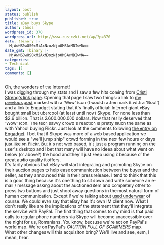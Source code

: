```yaml
---
layout: post
status: publish
published: true
title: eBay buys Skype
author: János
wordpress_id: 370
wordpress_url: http://www.rusiczki.net/wp/?p=370
date: !binary |-
  MjAwNS0wOS0xMiAxNzozNjo0MSArMDIwMA==
date_gmt: !binary |-
  MjAwNS0wOS0xMiAxNDozNjo0MSArMDIwMA==
categories:
- Technical
tags: []
comments: []
---
```

<p>Oh, the wonders of the Internet!<br />
I was digging through my stats and I saw a few hits coming from <a href="http://link.streng.ro/">Cristi Streng's link page</a>. Opening that page I saw two things: a link to <a href="http://www.rusiczki.net/blog/archives/2005/09/09/tutorial_how_to_scam_on_ebay">my previous post</a> marked with a 'Wow' icon (I would rather mark it with a 'Boo!') and a link to Engadget stating that it's finally official: Internet giant eBay bought small but ubercool (at least until now) Skype. For none less than $2.6 billion. That is 2.600.000.000 dollars. Now that really deserved that 'Wow' icon. The tech savvy crowd's reaction is pretty much the same as with Yahoo! buying Flickr. Just look at the comments following <a href="http://www.engadget.com/entry/1234000140058350/">the entry on Engadget</a>. I bet that if Skype was more of a web based application we would see a "we'll jump ship" crowd forming in the next few hours or days <a href="http://www.wired.com/news/ebiz/0,1272,68654,00.html">just like on Flickr</a>. But it's not web based, it's just a program running on the user's desktop and I bet that many will have no ideea about what went on below (or above?) the hood and they'll just keep using it because of the great audio quality it offers.<br />
It's farily obvious that eBay will start integrating and promoting Skype on their auction pages to help ease communication between the buyer and the seller, as they announced this in their press release. I tend to think that this is a good thing because it's one thing to sit down and write someone an e-mail / message asking about the auctioned item and completely other to press two buttons and just shoot away questions in the most natural form of human communication. Except if we're talking about <a href="http://www.illwillpress.com/unmen.html">used underwear</a> of course. We could even say that eBay has it's own IM client now. What I don't really like are the implications of the statement that they'll integrate the service with PayPal. The first thing that comes to my mind is that paid calls to regular phone numbers via Skype will become unaccessible over the night for us, Romanians. You know, because we're not on PayPal's world map. We're on PayPal's <em>CAUTION FULL OF SCAMMERS</em> map.<br />
What other changes will this acquisiton bring? We'll live and see, eum, I mean, hear.</p>
